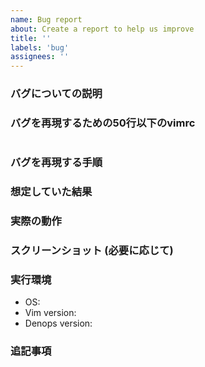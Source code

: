 ```yaml
---
name: Bug report
about: Create a report to help us improve
title: ''
labels: 'bug'
assignees: ''
---
```

### バグについての説明

### バグを再現するための50行以下のvimrc
```vim
```

### バグを再現する手順

### 想定していた結果

### 実際の動作

### スクリーンショット (必要に応じて)

### 実行環境

- OS:
- Vim version:
- Denops version:

### 追記事項